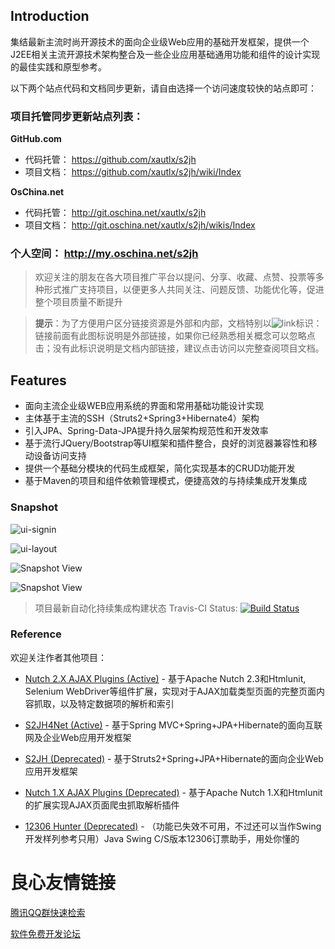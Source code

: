 ## Introduction

集结最新主流时尚开源技术的面向企业级Web应用的基础开发框架，提供一个J2EE相关主流开源技术架构整合及一些企业应用基础通用功能和组件的设计实现的最佳实践和原型参考。

以下两个站点代码和文档同步更新，请自由选择一个访问速度较快的站点即可：

### 项目托管同步更新站点列表：

**GitHub.com**

* 代码托管：  https://github.com/xautlx/s2jh 
* 项目文档：  https://github.com/xautlx/s2jh/wiki/Index

**OsChina.net**

* 代码托管：  http://git.oschina.net/xautlx/s2jh 
* 项目文档：   http://git.oschina.net/xautlx/s2jh/wikis/Index

### 个人空间： http://my.oschina.net/s2jh

> 欢迎关注的朋友在各大项目推广平台以提问、分享、收藏、点赞、投票等多种形式推广支持项目，以便更多人共同关注、问题反馈、功能优化等，促进整个项目质量不断提升

> **提示**：为了方便用户区分链接资源是外部和内部，文档特别以![link](http://git.oschina.net/xautlx/s2jh/wikis/images/link.gif)标识：链接前面有此图标说明是外部链接，如果你已经熟悉相关概念可以忽略点击；没有此标识说明是文档内部链接，建议点击访问以完整查阅项目文档。

## Features

* 面向主流企业级WEB应用系统的界面和常用基础功能设计实现
* 主体基于主流的SSH（Struts2+Spring3+Hibernate4）架构
* 引入JPA、Spring-Data-JPA提升持久层架构规范性和开发效率
* 基于流行JQuery/Bootstrap等UI框架和插件整合，良好的浏览器兼容性和移动设备访问支持
* 提供一个基础分模块的代码生成框架，简化实现基本的CRUD功能开发
* 基于Maven的项目和组件依赖管理模式，便捷高效的与持续集成开发集成

### Snapshot

![ui-signin](https://github.com/xautlx/s2jh/wiki/images/ui-signin.png)

![ui-layout](https://github.com/xautlx/s2jh/wiki/images/ui-layout.png)

![Snapshot View](https://github.com/xautlx/s2jh/wiki/images/index2.gif)

![Snapshot View](https://github.com/xautlx/s2jh/wiki/images/grid-master-detail.png)

> 项目最新自动化持续集成构建状态 Travis-CI Status: [![Build Status](https://travis-ci.org/xautlx/s2jh.png?branch=master)](https://travis-ci.org/xautlx/s2jh)

 
### Reference

欢迎关注作者其他项目：

* [Nutch 2.X AJAX Plugins (Active)](https://github.com/xautlx/nutch-ajax) -  基于Apache Nutch 2.3和Htmlunit, Selenium WebDriver等组件扩展，实现对于AJAX加载类型页面的完整页面内容抓取，以及特定数据项的解析和索引

* [S2JH4Net (Active)](https://github.com/xautlx/s2jh4net) -  基于Spring MVC+Spring+JPA+Hibernate的面向互联网及企业Web应用开发框架

* [S2JH (Deprecated)](https://github.com/xautlx/s2jh) -  基于Struts2+Spring+JPA+Hibernate的面向企业Web应用开发框架
 
* [Nutch 1.X AJAX Plugins (Deprecated)](https://github.com/xautlx/nutch-htmlunit) -  基于Apache Nutch 1.X和Htmlunit的扩展实现AJAX页面爬虫抓取解析插件
 
* [12306 Hunter (Deprecated)](https://github.com/xautlx/12306-hunter) - （功能已失效不可用，不过还可以当作Swing开发样列参考只用）Java Swing C/S版本12306订票助手，用处你懂的

 # 良心友情链接

[腾讯QQ群快速检索](http://u.720life.cn/s/8cf73f7c)

[软件免费开发论坛](http://u.720life.cn/s/bbb01dc0)